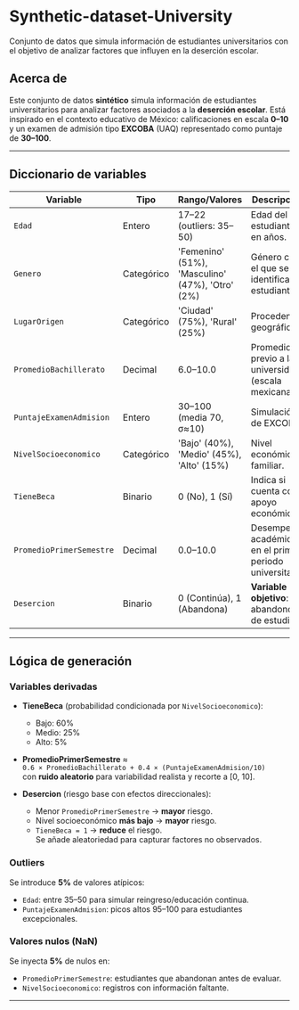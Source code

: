 # Synthetic-dataset-University
Conjunto de datos que simula información de estudiantes universitarios con el objetivo de analizar factores que influyen en la deserción escolar.

##  Acerca de

Este conjunto de datos **sintético** simula información de estudiantes universitarios para analizar factores asociados a la **deserción escolar**. Está inspirado en el contexto educativo de México: calificaciones en escala **0–10** y un examen de admisión tipo **EXCOBA** (UAQ) representado como puntaje de **30–100**.

---
##  Diccionario de variables

| Variable                | Tipo       | Rango/Valores                                          | Descripción                                                        |
|-------------------------|------------|--------------------------------------------------------|--------------------------------------------------------------------|
| `Edad`                  | Entero     | 17–22 (outliers: 35–50)                                | Edad del estudiante en años.                                       |
| `Genero`                | Categórico | 'Femenino' (51%), 'Masculino' (47%), 'Otro' (2%)       | Género con el que se identifica el estudiante.                     |
| `LugarOrigen`           | Categórico | 'Ciudad' (75%), 'Rural' (25%)                          | Procedencia geográfica.                                            |
| `PromedioBachillerato`  | Decimal    | 6.0–10.0                                               | Promedio previo a la universidad (escala mexicana).                |
| `PuntajeExamenAdmision` | Entero     | 30–100 (media 70, σ≈10)                                | Simulación de EXCOBA.                                              |
| `NivelSocioeconomico`   | Categórico | 'Bajo' (40%), 'Medio' (45%), 'Alto' (15%)              | Nivel económico familiar.                                          |
| `TieneBeca`             | Binario    | 0 (No), 1 (Sí)                                         | Indica si cuenta con apoyo económico.                              |
| `PromedioPrimerSemestre`| Decimal    | 0.0–10.0                                               | Desempeño académico en el primer periodo universitario.            |
| `Desercion`             | Binario    | 0 (Continúa), 1 (Abandona)                             | **Variable objetivo**: abandono de estudios.                       |

---

##  Lógica de generación

### Variables derivadas

- **TieneBeca** (probabilidad condicionada por `NivelSocioeconomico`):
  - Bajo: 60%
  - Medio: 25%
  - Alto: 5%

- **PromedioPrimerSemestre** ≈  
  `0.6 × PromedioBachillerato + 0.4 × (PuntajeExamenAdmision/10)`  
  con **ruido aleatorio** para variabilidad realista y recorte a [0, 10].

- **Desercion** (riesgo base con efectos direccionales):
  - Menor `PromedioPrimerSemestre` → **mayor** riesgo.
  - Nivel socioeconómico **más bajo** → **mayor** riesgo.
  - `TieneBeca = 1` → **reduce** el riesgo.  
  Se añade aleatoriedad para capturar factores no observados.

### Outliers

Se introduce **5%** de valores atípicos:
- `Edad`: entre 35–50 para simular reingreso/educación continua.
- `PuntajeExamenAdmision`: picos altos 95–100 para estudiantes excepcionales.

### Valores nulos (NaN)

Se inyecta **5%** de nulos en:
- `PromedioPrimerSemestre`: estudiantes que abandonan antes de evaluar.
- `NivelSocioeconomico`: registros con información faltante.

---
